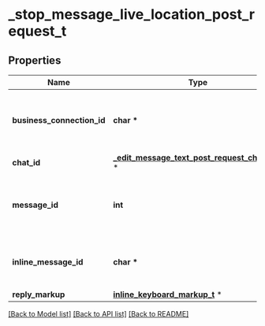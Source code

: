 # _stop_message_live_location_post_request_t

## Properties
Name | Type | Description | Notes
------------ | ------------- | ------------- | -------------
**business_connection_id** | **char \*** | Unique identifier of the business connection on behalf of which the message to be edited was sent | [optional] 
**chat_id** | [**_edit_message_text_post_request_chat_id_t**](_edit_message_text_post_request_chat_id.md) \* |  | [optional] 
**message_id** | **int** | Required if *inline\\_message\\_id* is not specified. Identifier of the message with live location to stop | [optional] 
**inline_message_id** | **char \*** | Required if *chat\\_id* and *message\\_id* are not specified. Identifier of the inline message | [optional] 
**reply_markup** | [**inline_keyboard_markup_t**](inline_keyboard_markup.md) \* |  | [optional] 

[[Back to Model list]](../README.md#documentation-for-models) [[Back to API list]](../README.md#documentation-for-api-endpoints) [[Back to README]](../README.md)


